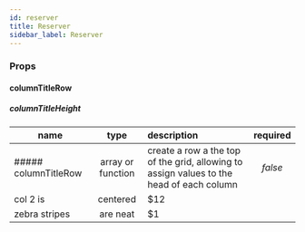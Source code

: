 ```yaml
---
id: reserver
title: Reserver
sidebar_label: Reserver
---
```


### Props

#### columnTitleRow

##### columnTitleHeight

| name         |  type        |    description      |   required |
| ------------- |  :-----------: | :----------- | :-----: |
| ##### columnTitleRow    | array or function | create a row a the top of the grid, allowing to assign values to the head of each column | *false* |
| col 2 is      |   centered    |   \$12 |
| zebra stripes |   are neat    |    \$1 |
